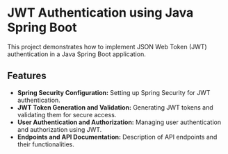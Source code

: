 # JWT Authentication using Java Spring Boot

This project demonstrates how to implement JSON Web Token (JWT) authentication in a Java Spring Boot application.

## Features

- **Spring Security Configuration:** Setting up Spring Security for JWT authentication.
- **JWT Token Generation and Validation:** Generating JWT tokens and validating them for secure access.
- **User Authentication and Authorization:** Managing user authentication and authorization using JWT.
- **Endpoints and API Documentation:** Description of API endpoints and their functionalities.
